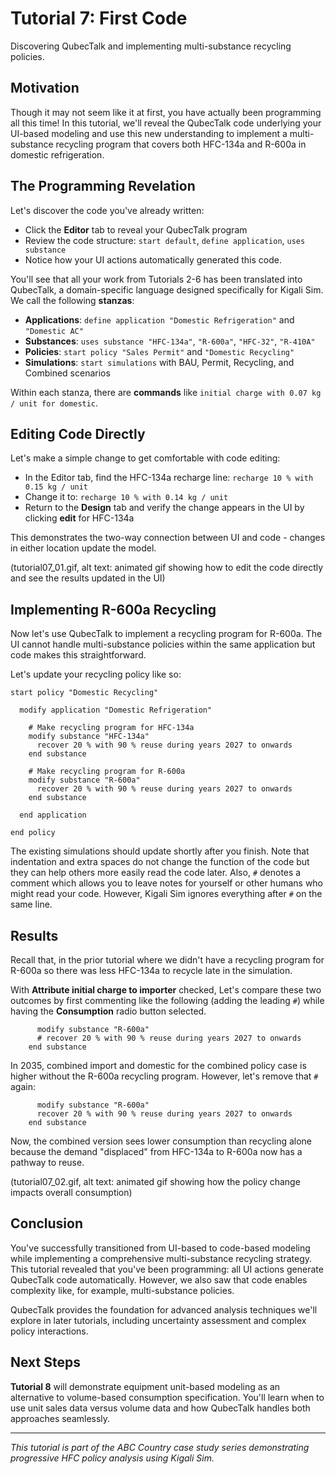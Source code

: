 # Tutorial 7: First Code

Discovering QubecTalk and implementing multi-substance recycling policies.

## Motivation

Though it may not seem like it at first, you have actually been programming all this time! In this tutorial, we'll reveal the QubecTalk code underlying your UI-based modeling and use this new understanding to implement a multi-substance recycling program that covers both HFC-134a and R-600a in domestic refrigeration.

## The Programming Revelation

Let's discover the code you've already written:

- Click the **Editor** tab to reveal your QubecTalk program
- Review the code structure: `start default`, `define application`, `uses substance`
- Notice how your UI actions automatically generated this code.

You'll see that all your work from Tutorials 2-6 has been translated into QubecTalk, a domain-specific language designed specifically for Kigali Sim. We call the following **stanzas**:

- **Applications**: `define application "Domestic Refrigeration"` and `"Domestic AC"`
- **Substances**: `uses substance "HFC-134a"`, `"R-600a"`, `"HFC-32"`, `"R-410A"`
- **Policies**: `start policy "Sales Permit"` and `"Domestic Recycling"`
- **Simulations**: `start simulations` with BAU, Permit, Recycling, and Combined scenarios

Within each stanza, there are **commands** like `initial charge with 0.07 kg / unit for domestic`.

## Editing Code Directly

Let's make a simple change to get comfortable with code editing:

- In the Editor tab, find the HFC-134a recharge line: `recharge 10 % with 0.15 kg / unit`
- Change it to: `recharge 10 % with 0.14 kg / unit`
- Return to the **Design** tab and verify the change appears in the UI by clicking **edit** for HFC-134a

This demonstrates the two-way connection between UI and code - changes in either location update the model.

(tutorial07_01.gif, alt text: animated gif showing how to edit the code directly and see the results updated in the UI)

## Implementing R-600a Recycling

Now let's use QubecTalk to implement a recycling program for R-600a. The UI cannot handle multi-substance policies within the same application but code makes this straightforward.

Let's update your recycling policy like so:

```
start policy "Domestic Recycling"

  modify application "Domestic Refrigeration"

    # Make recycling program for HFC-134a
    modify substance "HFC-134a"
      recover 20 % with 90 % reuse during years 2027 to onwards
    end substance

	# Make recycling program for R-600a
	modify substance "R-600a"
      recover 20 % with 90 % reuse during years 2027 to onwards
    end substance
  
  end application

end policy
```

The existing simulations should update shortly after you finish. Note that indentation and extra spaces do not change the function of the code but they can help others more easily read the code later. Also, `#` denotes a comment which allows you to leave notes for yourself or other humans who might read your code. However, Kigali Sim ignores everything after `#` on the same line.

## Results

Recall that, in the prior tutorial where we didn't have a recycling program for R-600a so there was less HFC-134a to recycle late in the simulation.

With **Attribute initial charge to importer** checked, Let's compare these two outcomes by first commenting like the following (adding the leading `#`) while having the **Consumption** radio button selected.

```
	  modify substance "R-600a"
      # recover 20 % with 90 % reuse during years 2027 to onwards
    end substance
```

In 2035, combined import and domestic for the combined policy case is higher without the R-600a recycling program. However, let's remove that `#` again:

```
	  modify substance "R-600a"
      recover 20 % with 90 % reuse during years 2027 to onwards
    end substance
```

Now, the combined version sees lower consumption than recycling alone because the demand "displaced" from HFC-134a to R-600a now has a pathway to reuse.

(tutorial07_02.gif, alt text: animated gif showing how the policy change impacts overall consumption)

## Conclusion

You've successfully transitioned from UI-based to code-based modeling while implementing a comprehensive multi-substance recycling strategy. This tutorial revealed that you've been programming: all UI actions generate QubecTalk code automatically. However, we also saw that code enables complexity like, for example, multi-substance policies.

QubecTalk provides the foundation for advanced analysis techniques we'll explore in later tutorials, including uncertainty assessment and complex policy interactions.

## Next Steps

**Tutorial 8** will demonstrate equipment unit-based modeling as an alternative to volume-based consumption specification. You'll learn when to use unit sales data versus volume data and how QubecTalk handles both approaches seamlessly.

---

_This tutorial is part of the ABC Country case study series demonstrating progressive HFC policy analysis using Kigali Sim._